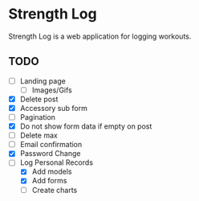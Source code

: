 # Strength Log

Strength Log is a web application for logging workouts.

## TODO

- [ ] Landing page
  - [ ] Images/Gifs
- [x] Delete post
- [x] Accessory sub form
- [ ] Pagination
- [x] Do not show form data if empty on post
- [ ] Delete max
- [ ] Email confirmation
- [x] Password Change
- [ ] Log Personal Records
  - [x] Add models
  - [x] Add forms
  - [ ] Create charts

